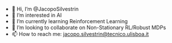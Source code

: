 - 👋 Hi, I’m @JacopoSilvestrin
- 👀 I’m interested in AI
- 🌱 I’m currently learning Reinforcement Learning
- 💞️ I’m looking to collaborate on Non-Stationary RL/Robust MDPs
- 📫 How to reach me: jacopo.silvestrin@tecnico.ulisboa.it

<!---
JacopoSilvestrin/JacopoSilvestrin is a ✨ special ✨ repository because its `README.md` (this file) appears on your GitHub profile.
You can click the Preview link to take a look at your changes.
--->

